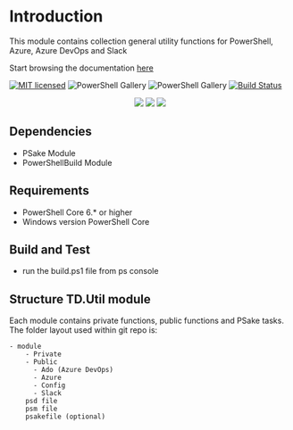 # Introduction

This module contains collection general utility functions for PowerShell, Azure, Azure DevOps and Slack

Start browsing the documentation [here](./docs/index.md)

[![MIT licensed](https://img.shields.io/badge/license-MIT-blue.svg)](https://raw.githubusercontent.com/ehagen/TD.Util/master/LICENSE)
![PowerShell Gallery](https://img.shields.io/powershellgallery/v/td.util.svg?label=PSGallery%20Version&logo=PowerShell&style=flat-square)
![PowerShell Gallery](https://img.shields.io/powershellgallery/dt/td.util.svg?label=PSGallery%20Downloads&logo=PowerShell&style=flat-square)
[![Build Status](https://dev.azure.com/tedon/TD.Deploy/_apis/build/status/ehagen.TD.Util?branchName=master)](https://dev.azure.com/tedon/TD.Deploy/_build/latest?definitionId=52&branchName=master)

<p align="center">
  <a href="https://www.powershellgallery.com/packages/TD.Util"><img src="https://img.shields.io/powershellgallery/p/TD.Util.svg"></a>
  <a href="https://github.com/ehagen/TD.Util"><img src="https://img.shields.io/github/languages/top/ehagen/TD.Util.svg"></a>
  <a href="https://github.com/ehagen/TD.Util"><img src="https://img.shields.io/github/languages/code-size/ehagen/TD.Util.svg"></a>
</p>

## Dependencies

- PSake Module
- PowerShellBuild Module

## Requirements

- PowerShell Core 6.* or higher
- Windows version PowerShell Core

## Build and Test

- run the build.ps1 file from ps console

## Structure TD.Util module

Each module contains private functions, public functions and PSake tasks. The folder layout used within git repo is:

    - module
        - Private
        - Public
          - Ado (Azure DevOps)
          - Azure
          - Config 
          - Slack
        psd file
        psm file
        psakefile (optional)